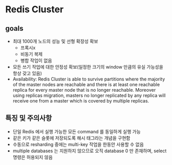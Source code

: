 # Redis Cluster

## goals

- 최대 1000개 노드의 성능 및 선형 확장성 확보
  - 프록시x
  - 비동기 복제
  - 병합 작업이 없음
- 모든 쓰기 작업에 대한 안정성 확보(일정한 크기의 window 만큼의 유실 가능성을 항상 갖고 있음)
- Availability: Redis Cluster is able to survive partitions where the majority of the master nodes are reachable and there is at least one reachable replica for every master node that is no longer reachable. Moreover using replicas migration, masters no longer replicated by any replica will receive one from a master which is covered by multiple replicas.

## 특징 및 주의사항

- 단일 Redis 에서 실행 가능한 모든 command 를 동일하게 실행 가능
- 같은 키가 같은 슬롯에 저장되도록 해시 태그라는 개념을 구현함
- 수동으로 resharding 중에는 multi-key 작업을 한동안 사용할 수 없음
- multiple databases 는 지원하지 않으므로 오직 database 0 만 존재하며, select 명령은 허용되지 않음

